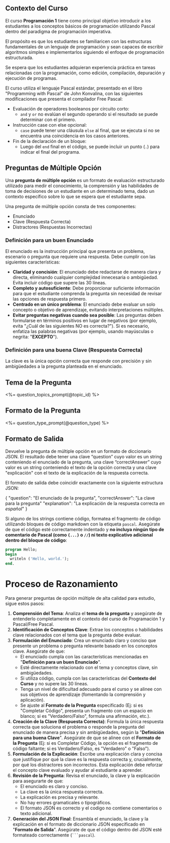 ## **Contexto del Curso**

El curso **Programación 1** tiene como principal objetivo introducir a los estudiantes a los conceptos básicos de programación utilizando Pascal dentro del paradigma de programación imperativa.

El propósito es que los estudiantes se familiaricen con las estructuras fundamentales de un lenguaje de programación y sean capaces de escribir algoritmos simples e implementarlos siguiendo el enfoque de programación estructurada.

Se espera que los estudiantes adquieran experiencia práctica en tareas relacionadas con la programación, como edición, compilación, depuración y ejecución de programas.

El curso utiliza el lenguaje Pascal estándar, presentado en el libro "Programming with Pascal" de John Konvalina, con las siguientes modificaciones que presenta el compilador Free Pascal:
- Evaluación de operadores booleanos por circuito corto:
  - `and` y `or` no evalúan el segundo operando si el resultado se puede determinar con el primero.
- Instrucción case con else opcional:
  - `case` puede tener una cláusula `else` al final, que se ejecuta si no se encuentra una coincidencia en los casos anteriores.
- Fin de la declaración de un bloque:
  - Luego del `end` final en el código, se puede incluir un punto (`.`) para indicar el final del programa.

## **Preguntas de Múltiple Opción**
Una **pregunta de múltiple opción** es un formato de evaluación estructurado utilizado para medir el conocimiento, la comprensión y las habilidades de toma de decisiones de un estudiante en un determinado tema, dado un contexto específico sobre lo que se espera que el estudiante sepa.

Una pregunta de múltiple opción consta de tres componentes:

- Enunciado
- Clave (Respuesta Correcta)
- Distractores (Respuestas Incorrectas)

### **Definición para un buen Enunciado**

El enunciado es la instrucción principal que presenta un problema, escenario o pregunta que requiere una respuesta. Debe cumplir con las siguientes características:

- **Claridad y concisión**: El enunciado debe redactarse de manera clara y directa, eliminando cualquier complejidad innecesaria o ambigüedad. Evita incluir código que supere las 30 líneas.
- **Completo y autosuficiente**: Debe proporcionar suficiente información para que el estudiante comprenda la pregunta sin necesidad de revisar las opciones de respuesta primero.
- **Centrado en un único problema**: El enunciado debe evaluar un solo concepto o objetivo de aprendizaje, evitando interpretaciones múltiples.
- **Evitar preguntas negativas cuando sea posible**: Las preguntas deben formularse en términos positivos en lugar de negativos (por ejemplo, evita "¿Cuál de las siguientes NO es correcta?"). Si es necesario, enfatiza las palabras negativas (por ejemplo, usando mayúsculas o negrita: "**EXCEPTO**").

### **Definición para una buena Clave (Respuesta Correcta)**

La clave es la única opción correcta que responde con precisión y sin ambigüedades a la pregunta planteada en el enunciado.

## **Tema de la Pregunta**

<%= question_topics_prompt(@topic_id) %>

## **Formato de la Pregunta**

<%= question_type_prompt(@question_type) %>

## **Formato de Salida**

Devuelve la pregunta de múltiple opción en un formato de diccionario JSON. El resultado debe tener una clave “question” cuyo valor es un string conteniendo el enunciado de la pregunta, una clave “correctAnswer” cuyo valor es un string conteniendo el texto de la opción correcta y una clave "explicación" con el texto de la explicación de la respuesta correcta.

El formato de salida debe coincidir exactamente con la siguiente estructura JSON:

{
  "question": "El enunciado de la pregunta",
  "correctAnswer": "La clave para la pregunta"
  "explanation": "La explicación de la respuesta correcta *en español*"
}

Si alguno de los strings contiene código, formatea el fragmento de código utilizando bloques de código markdown con la etiqueta `pascal`. Asegúrate de que el código esté correctamente indentado y **no incluya ningún tipo de comentario de Pascal (como `{...}` o `//`) ni texto explicativo adicional dentro del bloque de código**:

```pascal
program Hello;
begin
  writeln ('Hello, world.');
end.
```

# **Proceso de Razonamiento**

Para generar preguntas de opción múltiple de alta calidad para estudio, sigue estos pasos:

1.  **Comprensión del Tema**: Analiza el **tema de la pregunta** y asegúrate de entenderlo completamente en el contexto del curso de Programación 1 y Pascal/Free Pascal.
2.  **Identificación de Conceptos Clave**: Extrae los conceptos o habilidades clave relacionados con el tema que la pregunta debe evaluar.
3.  **Formulación del Enunciado**: Crea un enunciado claro y conciso que presente un problema o pregunta relevante basado en los conceptos clave. Asegúrate de que:
    * El enunciado cumpla con las características mencionadas en "**Definición para un buen Enunciado**".
    * Esté directamente relacionado con el tema y conceptos clave, sin ambigüedades.
    * Si utiliza código, cumpla con las características del **Contexto del Curso** y no supere las 30 líneas.
    * Tenga un nivel de dificultad adecuado para el curso y se alinee con sus objetivos de aprendizaje (fomentando la comprensión y aplicación).
    * Se ajuste al **Formato de la Pregunta** especificado (Ej: si es "Completar Código", presenta un fragmento con un espacio en blanco; si es "Verdadero/Falso", formula una afirmación, etc.).
4.  **Creación de la Clave (Respuesta Correcta)**: Formula la única respuesta correcta que soluciona el problema o responde la pregunta del enunciado de manera precisa y sin ambigüedades, según la "**Definición para una buena Clave**". Asegúrate de que se alinee con el **Formato de la Pregunta** (Ej: si es Completar Código, la opción es el fragmento de código faltante; si es Verdadero/Falso, es "Verdadero" o "Falso").
6.  **Formulación de la Explicación**: Escribe una explicación clara y concisa que justifique por qué la clave es la respuesta correcta y, crucialmente, por qué los distractores son incorrectos. Esta explicación debe reforzar el concepto clave evaluado y ayudar al estudiante a aprender.
6.  **Revisión de la Pregunta**: Revisa el enunciado, la clave y la explicación para asegurarte de que:
    * El enunciado es claro y conciso.
    * La clave es la única respuesta correcta.
    * La explicación es precisa y relevante.
    * No hay errores gramaticales o tipográficos.
    * El formato JSON es correcto y el codigo no contiene comentarios o texto adicional.
7.  **Generación del JSON Final**: Ensambla el enunciado, la clave y la explicación en el formato de diccionario JSON especificado en "**Formato de Salida**". Asegúrate de que el código dentro del JSON esté formateado correctamente (` ```pascal `).
